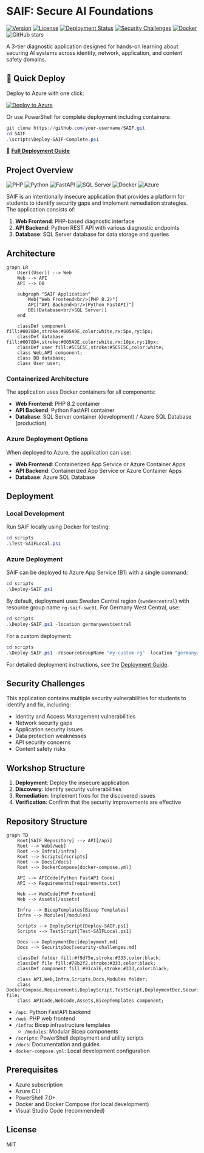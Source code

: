 # SAIF: Secure AI Foundations

[![Version](https://img.shields.io/badge/version-1.0.0-blue.svg)](https://github.com/yourusername/SAIF)
[![License](https://img.shields.io/badge/license-MIT-green.svg)](LICENSE)
[![Deployment Status](https://img.shields.io/badge/deployment-ready-success.svg)](docs/deployment.md)
[![Security Challenges](https://img.shields.io/badge/security%20challenges-15%2B-orange.svg)](docs/security-challenges.md)
[![Docker](https://img.shields.io/badge/docker-ready-brightgreen.svg)](docker-compose.yml)
![GitHub stars](https://img.shields.io/github/stars/yourusername/SAIF?style=social)

A 3-tier diagnostic application designed for hands-on learning about securing AI systems across identity, network, application, and content safety domains.

## 🚀 Quick Deploy

Deploy to Azure with one click:

[![Deploy to Azure](https://aka.ms/deploytoazurebutton)](https://portal.azure.com/#create/Microsoft.Template/uri/https%3A%2F%2Fraw.githubusercontent.com%2Fyour-username%2FSAIF%2Fmain%2Finfra%2Fazuredeploy.json)

Or use PowerShell for complete deployment including containers:
```powershell
git clone https://github.com/your-username/SAIF.git
cd SAIF
.\scripts\Deploy-SAIF-Complete.ps1
```

📖 **[Full Deployment Guide](DEPLOY.md)**

## Project Overview

![PHP](https://img.shields.io/badge/PHP-8.2-777BB4?logo=php&logoColor=white)
![Python](https://img.shields.io/badge/Python-3.11-3776AB?logo=python&logoColor=white)
![FastAPI](https://img.shields.io/badge/FastAPI-0.103.1-009688?logo=fastapi&logoColor=white)
![SQL Server](https://img.shields.io/badge/SQL%20Server-2019-CC2927?logo=microsoft-sql-server&logoColor=white)
![Docker](https://img.shields.io/badge/Docker-24.0.6-2496ED?logo=docker&logoColor=white)
![Azure](https://img.shields.io/badge/Azure-Cloud-0078D4?logo=microsoft-azure&logoColor=white)

SAIF is an intentionally insecure application that provides a platform for students to identify security gaps and implement remediation strategies. The application consists of:

1. **Web Frontend**: PHP-based diagnostic interface
2. **API Backend**: Python REST API with various diagnostic endpoints
3. **Database**: SQL Server database for data storage and queries

## Architecture

```mermaid
graph LR
    User((User)) --> Web
    Web --> API
    API --> DB
    
    subgraph "SAIF Application"
        Web["Web Frontend<br/>(PHP 8.2)"]
        API["API Backend<br/>(Python FastAPI)"]
        DB[(Database<br/>SQL Server)]
    end
    
    classDef component fill:#0078D4,stroke:#005A9E,color:white,rx:5px,ry:5px;
    classDef database fill:#0078D4,stroke:#005A9E,color:white,rx:10px,ry:10px;
    classDef user fill:#5C5C5C,stroke:#5C5C5C,color:white;
    class Web,API component;
    class DB database;
    class User user;
```

### Containerized Architecture

The application uses Docker containers for all components:

- **Web Frontend**: PHP 8.2 container
- **API Backend**: Python FastAPI container
- **Database**: SQL Server container (development) / Azure SQL Database (production)

### Azure Deployment Options

When deployed to Azure, the application can use:

- **Web Frontend**: Containerized App Service or Azure Container Apps
- **API Backend**: Containerized App Service or Azure Container Apps
- **Database**: Azure SQL Database

## Deployment

### Local Development

Run SAIF locally using Docker for testing:

```powershell
cd scripts
.\Test-SAIFLocal.ps1
```

### Azure Deployment

SAIF can be deployed to Azure App Service (B1) with a single command:

```powershell
cd scripts
.\Deploy-SAIF.ps1
```

By default, deployment uses Sweden Central region (`swedencentral`) with resource group name `rg-saif-swc01`. For Germany West Central, use:

```powershell
cd scripts
.\Deploy-SAIF.ps1 -location germanywestcentral
```

For a custom deployment:

```powershell
cd scripts
.\Deploy-SAIF.ps1 -resourceGroupName "my-custom-rg" -location "germanywestcentral" -environmentName "saif-prod"
```

For detailed deployment instructions, see the [Deployment Guide](docs/deployment.md).

## Security Challenges

This application contains multiple security vulnerabilities for students to identify and fix, including:

- Identity and Access Management vulnerabilities
- Network security gaps
- Application security issues
- Data protection weaknesses
- API security concerns
- Content safety risks

## Workshop Structure

1. **Deployment**: Deploy the insecure application
2. **Discovery**: Identify security vulnerabilities
3. **Remediation**: Implement fixes for the discovered issues
4. **Verification**: Confirm that the security improvements are effective

## Repository Structure

```mermaid
graph TD
    Root[SAIF Repository] --> API[/api]
    Root --> Web[/web]
    Root --> Infra[/infra]
    Root --> Scripts[/scripts]
    Root --> Docs[/docs]
    Root --> DockerCompose[docker-compose.yml]
    
    API --> APICode[Python FastAPI Code]
    API --> Requirements[requirements.txt]
    
    Web --> WebCode[PHP Frontend]
    Web --> Assets[/assets]
    
    Infra --> BicepTemplates[Bicep Templates]
    Infra --> Modules[/modules]
    
    Scripts --> DeployScript[Deploy-SAIF.ps1]
    Scripts --> TestScript[Test-SAIFLocal.ps1]
    
    Docs --> DeploymentDoc[deployment.md]
    Docs --> SecurityDoc[security-challenges.md]
    
    classDef folder fill:#f9d75e,stroke:#333,color:black;
    classDef file fill:#78b2f2,stroke:#333,color:black;
    classDef component fill:#91ca76,stroke:#333,color:black;
    
    class API,Web,Infra,Scripts,Docs,Modules folder;
    class DockerCompose,Requirements,DeployScript,TestScript,DeploymentDoc,SecurityDoc file;
    class APICode,WebCode,Assets,BicepTemplates component;
```

- `/api`: Python FastAPI backend
- `/web`: PHP web frontend
- `/infra`: Bicep infrastructure templates
  - `/modules`: Modular Bicep components
- `/scripts`: PowerShell deployment and utility scripts
- `/docs`: Documentation and guides
- `docker-compose.yml`: Local development configuration

## Prerequisites

- Azure subscription
- Azure CLI
- PowerShell 7.0+
- Docker and Docker Compose (for local development)
- Visual Studio Code (recommended)

## License

MIT
